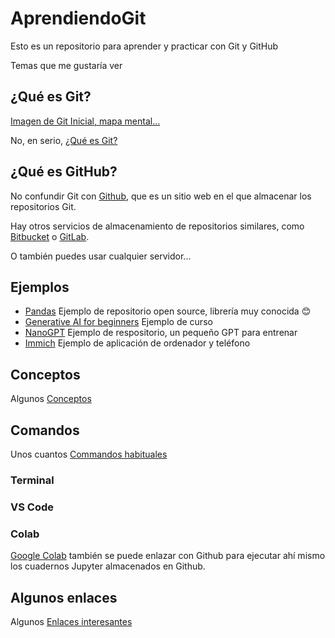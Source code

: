 # AprendiendoGit

Esto es un repositorio para aprender y practicar con Git y GitHub

Temas que me gustaría ver

## ¿Qué es Git?

[Imagen de Git Inicial, mapa mental...](/Imgs/git_mind_map.jpg)

No, en serio, [¿Qué es Git?](./Docs/Git.md)

## ¿Qué es GitHub?

No confundir Git con [Github](https://github.com), que es un sitio web en el que almacenar los repositorios Git.

Hay otros servicios de almacenamiento de repositorios similares, como [Bitbucket](https://www.atlassian.com/software/bitbucket) o [GitLab](https://about.gitlab.com).

O también puedes usar cualquier servidor...


## Ejemplos

- [Pandas](https://github.com/pandas-dev/pandas) Ejemplo de repositorio open source, librería muy conocida 😊
- [Generative AI for beginners](https://github.com/microsoft/generative-ai-for-beginners) Ejemplo de curso
- [NanoGPT](https://github.com/karpathy/nanoGPT) Ejemplo de respositorio, un pequeño GPT para entrenar
- [Immich](https://github.com/immich-app/immich) Ejemplo de aplicación de ordenador y teléfono

## Conceptos

Algunos [Conceptos](./Docs/Conceptos.md)

## Comandos

Unos cuantos [Commandos habituales](./Docs/Comandos_habituales.md)

### Terminal

### VS Code

### Colab
[Google Colab](https://colab.research.google.com/) también se puede enlazar con Github para ejecutar ahí mismo los cuadernos Jupyter almacenados en Github.


## Algunos enlaces

Algunos [Enlaces interesantes](./Docs/Enlaces.md)




